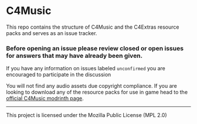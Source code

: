 # C4Music

This repo contains the structure of C4Music and the C4Extras resource packs and serves as an issue tracker.

### Before opening an issue please review closed or open issues for answers that may have already been given.
If you have any information on issues labeled `unconfirmed` you are encouraged to participate in the discussion

You will not find any audio assets due copyright compliance. If you are looking to download any of the resource packs for use in game head to the [official C4Music modrinth page](https://modrinth.com/resourcepack/c4music).

<hr>

This project is licensed under the Mozilla Public License (MPL 2.0)